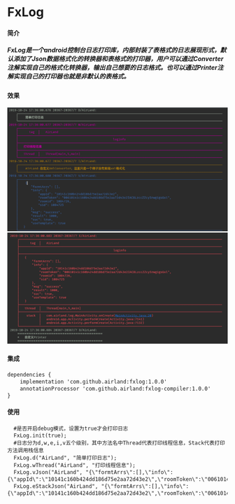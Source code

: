 # FxLog
#### 简介
##### FxLog是一个android控制台日志打印库，内部封装了表格式的日志展现形式，默认添加了Json数据格式化的转换器和表格式的打印器，用户可以通过Converter注解实现自己的格式化转换器，输出自己想要的日志格式。也可以通过Printer注解实现自己的打印器也就是非默认的表格式。
#### 效果
![github](https://github.com/LiShiHui24740/FxLog/blob/master/Log/img/log1.png)  
![github](https://github.com/LiShiHui24740/FxLog/blob/master/Log/img/log2.png) 
#### 集成
```
dependencies {
    implementation 'com.github.airland:fxlog:1.0.0'
    annotationProcessor 'com.github.airland:fxlog-compiler:1.0.0'
}
```
#### 使用
```
  #是否开启debug模式，设置为true才会打印日志
  FxLog.init(true);
  #日志分为d,w,e,i,v五个级别，其中方法名中Thread代表打印线程信息，Stack代表打印方法调用栈信息
  FxLog.d("AirLand", "简单打印日志");
  FxLog.wThread("AirLand", "打印线程信息");
  FxLog.vJson("AirLand", "{\"formtArrs\":[],\"info\":{\"appId\":\"10141c160b424dd186d75e2aa72d43e2\",\"roomToken\":\"00610141c160b424dd186d75e2aa72d43e2IAC8LzccZZcy5rwgigsGxl\",\"roomid\":1084726,\"sid\":1084725},\"msg\":\"success\",\"result\":1000,\"suc\":true,\"useTemplate\":true}");
  FxLog.eStackJson("AirLand", "{\"formtArrs\":[],\"info\":{\"appId\":\"10141c160b424dd186d75e2aa72d43e2\",\"roomToken\":\"00610141c160b424dd186d75e2aa72d43e2IAC8LzccZZcy5rwgigsGxl\",\"roomid\":1084726,\"sid\":1084725},\"msg\":\"success\",\"result\":1000,\"suc\":true,\"useTemplate\":true}");
 ```
